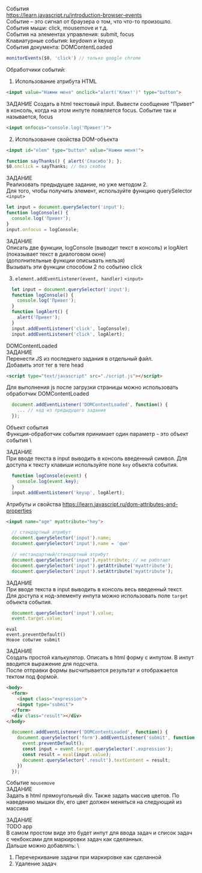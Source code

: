 События \
https://learn.javascript.ru/introduction-browser-events \
Событие – это сигнал от браузера о том, что что-то произошло. \
События мыши: click, mousemove и т.д. \
События на элементах управления: submit, focus \
Клавиатурные события: keydown и keyup \
События документа: DOMContentLoaded

```js
monitorEvents($0, 'click') // только google chrome
```

Обработчики событий:
1) Использование атрибута HTML
```html
<input value="Нажми меня" onclick="alert('Клик!')" type="button">
```
ЗАДАНИЕ
Создать в html текстовый input. Вывести сообщение "Привет" в консоль, когда на этом инпуте появляется focus.
Событие так и называется, focus

```html
<input onfocus="console.log('Привет')">
```

2) Использование свойства DOM-объекта
```html
<input id="elem" type="button" value="Нажми меня!">
```
```js
function sayThanks() { alert('Спасибо'); };
$0.onclick = sayThanks; // без скобок
```
ЗАДАНИЕ \
Реализовать предыдущее задание, но уже методом 2. \
Для того, чтобы получить элемент, используйте функцию querySelector
`<input>`

```js
let input = document.querySelector('input');
function logConsole() {
  console.log('Привет');
}
input.onfocus = logConsole;
```

ЗАДАНИЕ \
Описать две функции, logConsole (выводит текст в консоль) и logAlert (показывает текст в диалоговом окне) \
(дополнительные функции описывать нельзя) \
Вызывать эти функции способом 2 по событию click

3) `element.addEventListener(event, handler)`
`<input>`
```js
  let input = document.querySelector('input');
  function logConsole() {
    console.log('Привет');
  }
  function logAlert() {
    alert('Привет');
  }
  input.addEventListener('click', logConsole);
  input.addEventListener('click', logAlert);
```

DOMContentLoaded \
ЗАДАНИЕ \
Перенести JS из последнего задания в отдельный файл. \
Добавить этот тег в теге head
```html
<script type="text/javascript" src="./script.js"></script>
```

Для выполнения js после загрузки страницы можно использовать обработчик DOMContentLoaded
```js
  document.addEventListener('DOMContentLoaded', function() {
    ... // код из предыдущего задания
  });
```

Объект события \
Функция-обработчик события принимает один параметр - это объект события \

ЗАДАНИЕ \
При вводе текста в input выводить в консоль введенный символ. Для доступа к тексту клавиши используйте поле `key` объекта события.

```js
  function logConsole(event) {
    console.log(event.key);
  }
  input.addEventListener('keyup', logAlert);
```

Атрибуты и свойства
https://learn.javascript.ru/dom-attributes-and-properties
```html
<input name="age" myattribute="hey">
```
```js
  // стандартный атрибут
  document.querySelector('input').name;
  document.querySelector('input').name = 'qwe'

  // нестандартный/стандартный атрибут
  document.querySelector('input').myattribute; // не работает
  document.querySelector('input').getAttribute('myattribute');
  document.querySelector('input').setAttribute('myattribute');
```

ЗАДАНИЕ \
При вводе текста в input выводить в консоль весь введенный текст. \
Для доступа к нод-элементу инпута можно использовать поле `target` объекта события.
```js
  document.querySelector('input').value;
  event.target.value;
```

`eval` \
`event.preventDefault()` \
`Новое событие submit`

ЗАДАНИЕ \
Создать простой калькулятор. Описать в html форму с инпутом. В инпут вводится выражение для подсчета. \
После отправки формы высчитывается результат и отображается тектом под формой.


```html
<body>
  <form>
    <input class="expression">
    <input type="submit">
  </form>
  <div class="result"></div>
</body>
```

```js
  document.addEventListener('DOMContentLoaded', function() {
    document.querySelector('form').addEventListener('submit', function(event) {
      event.preventDefault();
      const input = event.target.querySelector('.expression');
      const result = eval(input.value);
      document.querySelector('.result').textContent = result;
    })
  });
```

Событие `mousemove` \
ЗАДАНИЕ \
Задать в html прямоугольный div. Также задать массив цветов. По наведению мышки div, его цвет должен меняться на следующий из массива


ЗАДАНИЕ \
TODO app \
В самом простом виде это будет инпут для ввода задач и список задач с чекбоксами для маркировки задач как сделанных. \
Дальше можно добавлять: \
1. Перечеркивание задачи при маркировке как сделанной
2. Удаление задач

<!DOCTYPE html>
<html lang="en">
<head>
    <meta charset="UTF-8">
    <title>ToDo app</title>
    <!-- <script src="script.js"></script> -->
    <script type="text/javascript">
      document.addEventListener("DOMContentLoaded", function() {
        let textInput = document.querySelector('input');
        let form = document.querySelector('form');
        form.addEventListener("submit", function(event) {
          event.preventDefault();
          let ul = document.querySelector('ul');
          let li = document.createElement('li');
          li.textContent = textInput.value;
          textInput.value = '';
          ul.appendChild(li);


          let inputCheckbox = document.createElement('input');
          inputCheckbox.setAttribute('type', 'checkbox');
          li.appendChild(inputCheckbox);

          inputCheckbox.addEventListener('change', function(event) {
            if (inputCheckbox.checked) {
              li.style.textDecoration = 'line-through';
            } else {
              li.style.textDecoration = '';
            }
          })


          let inputDelete = document.createElement('input');
          inputDelete.setAttribute('type', 'submit');
          inputDelete.value = 'Удалить';
          li.appendChild(inputDelete);

          inputDelete.addEventListener('click', function(event){
            li.remove();
          })
        })
      })
    </script>
</head>
<body>
  <form>
    <input type="text">
    <input type="submit">
  </form>
  <ul>
  </ul>
</body>
</html>

